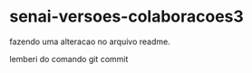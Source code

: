 # senai-versoes-colaboracoes3

fazendo uma alteracao no arquivo readme.

lemberi do comando git commit
